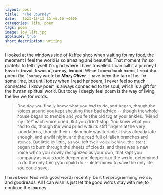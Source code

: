 ```yaml
---
layout: post
title:  "The Journey"
date:   2023-12-13 13:00:00 +0800
categories: life, poem
tags: poem
image: joy_life.jpg
applause: true
short_description: writing
--- 
```



<div markdown="1" id="text">

I looked at the windows side of Kaffee shop when waiting for my food, the meoment I feel the world is so amazing and beautiful. 
That moment I'm so grateful to tell myself I'm glad where I have travelled. I can call it a journey I have to travel. It was a journey, indeed. When I come back home, I read the poem `The Journey` wrote by <i><b>Mary Oliver</b></i>. I have been the fan of her for some time, but until today when I read her poem, I never feel so much connected. I know poem is always connected to the soul, which is a gift for the human spiritual world. But today I deeply feel poem is the way of living, the live we for words. 

>One day you finally knew 
>what you had to do, and 
>began, 
>though the voices around you 
>kept shouting
>their bad advice -- 
>though the whole house 
>began to tremble
>and you felt the old tug 
>at your ankles. 
>"Mend my life!"
>each voice cried. 
>But you didn't stop. 
>You knew what you had to
>do, 
>though the wind pried
>with its stiff fingers 
>at the very foundations,
>though their melancholy 
>was terrible. 
>It was already late 
>enough, and a wild night, 
>and the road full of fallen
>branches and stones. 
>But little by little, 
>as you left their voice behind, 
>the stars began to burn 
>through the sheets of clouds,
>and there was a new voice 
>which you slowly 
>recognized as your own, 
>that kept you company
>as you strode deeper and 
>deeper
>into the world,
>determined to do 
>the only thing you could do -- 
>determined to save 
>the only life you could 
>save. 

I have been feed with good words recently, be it the programming words, and goodreads. All I can wish is just let the good words stay with me, to continue the journey. 
</div>